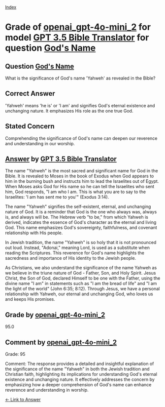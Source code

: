 
[Index](../../../../index.md)
# Grade of [openai_gpt-4o-mini_2](../../../grading_models/openai_gpt-4o-mini_2.md) for model [GPT 3.5 Bible Translator](../../../answering_models/GPT_3.5_Bible_Translator.md) for question [God's Name](../../../questions/God_s_Name.md)

## Question [God's Name](../../../questions/God_s_Name.md)
What is the significance of God's name 'Yahweh' as revealed in the Bible?

## Correct Answer
'Yahweh' means 'he is' or 'I am' and signifies God's eternal existence and unchanging nature. It emphasizes His role as the one true God.

## Stated Concern
Comprehending the significance of God's name can deepen our reverence and understanding in our worship.

## [Answer](../God_s_Name.md) by [GPT 3.5 Bible Translator](../../../answering_models/GPT_3.5_Bible_Translator.md)
The name "Yahweh" is the most sacred and significant name for God in the Bible. It is revealed to Moses in the book of Exodus when God appears to him in the burning bush and instructs him to lead the Israelites out of Egypt. When Moses asks God for His name so he can tell the Israelites who sent him, God responds, "I am who I am. This is what you are to say to the Israelites: 'I am has sent me to you'" (Exodus 3:14).

The name "Yahweh" signifies the self-existent, eternal, and unchanging nature of God. It is a reminder that God is the one who always was, always is, and always will be. The Hebrew verb "to be," from which Yahweh is derived, indicates the essence of God's character as the eternal and living God. This name emphasizes God's sovereignty, faithfulness, and covenant relationship with His people.

In Jewish tradition, the name "Yahweh" is so holy that it is not pronounced out loud. Instead, "Adonai," meaning Lord, is used as a substitute when reading the Scriptures. This reverence for God's name highlights the sacredness and importance of His identity to the Jewish people.

As Christians, we also understand the significance of the name Yahweh as we believe in the triune nature of God - Father, Son, and Holy Spirit. Jesus Christ, the Son of God, declared Himself to be one with the Father, using the divine name "I am" in statements such as "I am the bread of life" and "I am the light of the world" (John 6:35; 8:12). Through Jesus, we have a personal relationship with Yahweh, our eternal and unchanging God, who loves us and keeps His promises.

## Grade by [openai_gpt-4o-mini_2](../../../grading_models/openai_gpt-4o-mini_2.md)
95.0

## Comment by [openai_gpt-4o-mini_2](../../../grading_models/openai_gpt-4o-mini_2.md)
Grade: 95

Comment: The response provides a detailed and insightful explanation of the significance of the name "Yahweh" in both the Jewish tradition and Christian faith, highlighting its implications for understanding God's eternal existence and unchanging nature. It effectively addresses the concern by emphasizing how a deeper comprehension of God's name can enhance reverence and understanding in worship.

[&lt;- Link to Answer](../God_s_Name.md)
